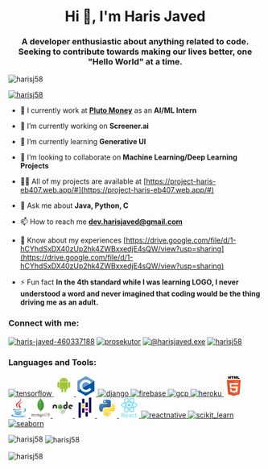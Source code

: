 <h1 align="center">Hi 👋, I'm Haris Javed</h1>
<h3 align="center">A developer enthusiastic about anything related to code. Seeking to contribute towards making our lives better, one "Hello World" at a time.</h3>

<p align="left"> <img src="https://komarev.com/ghpvc/?username=harisj58&label=Profile%20views&color=0e75b6&style=flat" alt="harisj58" /> </p>

<p align="left"> <a href="https://github.com/ryo-ma/github-profile-trophy"><img src="https://github-profile-trophy.vercel.app/?username=harisj58" alt="harisj58" /></a> </p>

- 👔 I currently work at **[Pluto Money](https://plutomoney.in)** as an **AI/ML Intern**

- 🔭 I’m currently working on **Screener.ai** 

- 🌱 I’m currently learning **Generative UI**

- 👯 I’m looking to collaborate on **Machine Learning/Deep Learning Projects**

- 👨‍💻 All of my projects are available at [https://project-haris-eb407.web.app/#](https://project-haris-eb407.web.app/#)

- 💬 Ask me about **Java, Python, C**

- 📫 How to reach me **dev.harisjaved@gmail.com**

- 📄 Know about my experiences [https://drive.google.com/file/d/1-hCYhdSxDX40zUp2hk4ZWBxxedjE4sQW/view?usp=sharing](https://drive.google.com/file/d/1-hCYhdSxDX40zUp2hk4ZWBxxedjE4sQW/view?usp=sharing)

- ⚡ Fun fact **In the 4th standard while I was learning LOGO, I never understood a word and never imagined that coding would be the thing driving me as an adult.**

<h3 align="left">Connect with me:</h3>
<p align="left">
<a href="https://linkedin.com/in/me-haris-javed" target="blank"><img align="center" src="https://raw.githubusercontent.com/rahuldkjain/github-profile-readme-generator/master/src/images/icons/Social/linked-in-alt.svg" alt="haris-javed-460337188" height="30" width="40" /></a>
<a href="https://kaggle.com/prosekutor" target="blank"><img align="center" src="https://raw.githubusercontent.com/rahuldkjain/github-profile-readme-generator/master/src/images/icons/Social/kaggle.svg" alt="prosekutor" height="30" width="40" /></a>
<a href="https://instagram.com/@harisjaved.exe" target="blank"><img align="center" src="https://raw.githubusercontent.com/rahuldkjain/github-profile-readme-generator/master/src/images/icons/Social/instagram.svg" alt="@harisjaved.exe" height="30" width="40" /></a>
<a href="https://www.leetcode.com/harisj58" target="blank"><img align="center" src="https://raw.githubusercontent.com/rahuldkjain/github-profile-readme-generator/master/src/images/icons/Social/leet-code.svg" alt="harisj58" height="30" width="40" /></a>
</p>

<h3 align="left">Languages and Tools:</h3>
<p align="left"><a href="https://www.tensorflow.org/" target="_blank" rel="noreferrer"> <img src="https://uxwing.com/wp-content/themes/uxwing/download/brands-and-social-media/google-tensorflow-icon.svg" alt="tensorflow" width="40" height="40"/> </a><a href="https://developer.android.com" target="_blank" rel="noreferrer"> <img src="https://raw.githubusercontent.com/devicons/devicon/master/icons/android/android-original-wordmark.svg" alt="android" width="40" height="40"/> </a> <a href="https://www.cprogramming.com/" target="_blank" rel="noreferrer"> <img src="https://raw.githubusercontent.com/devicons/devicon/master/icons/c/c-original.svg" alt="c" width="40" height="40"/> </a> <a href="https://www.djangoproject.com/" target="_blank" rel="noreferrer"> <img src="https://cdn.worldvectorlogo.com/logos/django.svg" alt="django" width="40" height="40"/> </a> <a href="https://firebase.google.com/" target="_blank" rel="noreferrer"> <img src="https://www.vectorlogo.zone/logos/firebase/firebase-icon.svg" alt="firebase" width="40" height="40"/> </a> <a href="https://cloud.google.com" target="_blank" rel="noreferrer"> <img src="https://www.vectorlogo.zone/logos/google_cloud/google_cloud-icon.svg" alt="gcp" width="40" height="40"/> </a> <a href="https://heroku.com" target="_blank" rel="noreferrer"> <img src="https://www.vectorlogo.zone/logos/heroku/heroku-icon.svg" alt="heroku" width="40" height="40"/> </a> <a href="https://www.w3.org/html/" target="_blank" rel="noreferrer"> <img src="https://raw.githubusercontent.com/devicons/devicon/master/icons/html5/html5-original-wordmark.svg" alt="html5" width="40" height="40"/> </a> <a href="https://www.java.com" target="_blank" rel="noreferrer"> <img src="https://raw.githubusercontent.com/devicons/devicon/master/icons/java/java-original.svg" alt="java" width="40" height="40"/> </a> <a href="https://www.mongodb.com/" target="_blank" rel="noreferrer"> <img src="https://raw.githubusercontent.com/devicons/devicon/master/icons/mongodb/mongodb-original-wordmark.svg" alt="mongodb" width="40" height="40"/> </a> <a href="https://nodejs.org" target="_blank" rel="noreferrer"> <img src="https://raw.githubusercontent.com/devicons/devicon/master/icons/nodejs/nodejs-original-wordmark.svg" alt="nodejs" width="40" height="40"/> </a> <a href="https://pandas.pydata.org/" target="_blank" rel="noreferrer"> <img src="https://raw.githubusercontent.com/devicons/devicon/2ae2a900d2f041da66e950e4d48052658d850630/icons/pandas/pandas-original.svg" alt="pandas" width="40" height="40"/> </a> <a href="https://www.python.org" target="_blank" rel="noreferrer"> <img src="https://raw.githubusercontent.com/devicons/devicon/master/icons/python/python-original.svg" alt="python" width="40" height="40"/> </a> <a href="https://reactjs.org/" target="_blank" rel="noreferrer"> <img src="https://raw.githubusercontent.com/devicons/devicon/master/icons/react/react-original-wordmark.svg" alt="react" width="40" height="40"/> </a> <a href="https://reactnative.dev/" target="_blank" rel="noreferrer"> <img src="https://reactnative.dev/img/header_logo.svg" alt="reactnative" width="40" height="40"/> </a> <a href="https://scikit-learn.org/" target="_blank" rel="noreferrer"> <img src="https://upload.wikimedia.org/wikipedia/commons/0/05/Scikit_learn_logo_small.svg" alt="scikit_learn" width="40" height="40"/> </a> <a href="https://seaborn.pydata.org/" target="_blank" rel="noreferrer"> <img src="https://seaborn.pydata.org/_images/logo-mark-lightbg.svg" alt="seaborn" width="40" height="40"/> </a> </p>

<p><img align="left" src="https://github-readme-stats.vercel.app/api/top-langs?username=harisj58&show_icons=true&locale=en&layout=compact" alt="harisj58" /></p>

<p>&nbsp;<img align="center" src="https://github-readme-stats.vercel.app/api?username=harisj58&show_icons=true&locale=en" alt="harisj58" /></p>

<p><img align="center" src="https://github-readme-streak-stats.herokuapp.com/?user=harisj58&" alt="harisj58" /></p>
